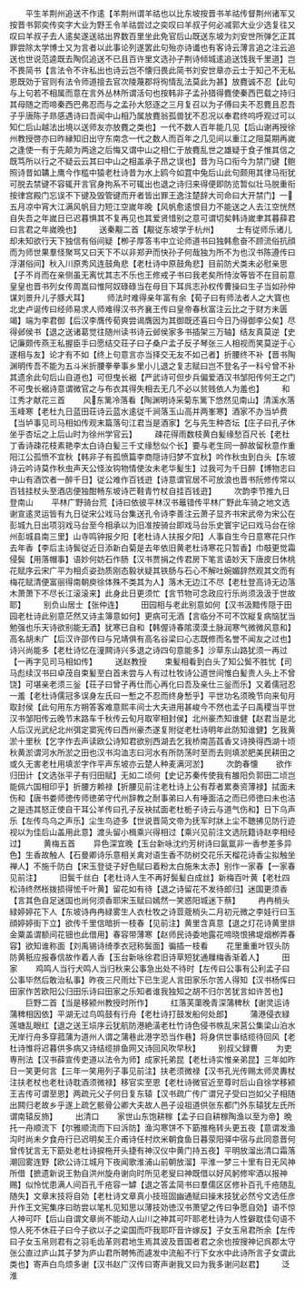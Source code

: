 <!-- { "loadSidebar": true } -->
　　平生羊荆州追送不作逺【羊荆州谓羊祜也以比东坡按晋书羊祜传督荆州诸军又按晋书郭奕传奕字大业为野王令羊祜尝过之奕叹曰羊叔子何必减郭大业少选复往又叹曰羊叔子去人逺矣遂送祜出界数百里坐此免官后山既送东坡为刘安世所弹乞正其罪尝除太学博士又为言者以此事论列遂罢此句殆亦诗谶也有客诗云薄言追之注云追送也世说范逵既去陶侃追送不已且百许里文选孙子荆诗倾城逺追送饯我千里道】岂不畏简书【言法令不许私出也诗云岂不懐归畏此简书刘安世章亦云士于知己不无私恩既効于官则有法令师道擅去官次陵蔑郡将徇情乱法莫此为甚】放麑诚不忍【此句与上句若不相属而意在言外丛林所谓活句也按韩非子孟孙猎得麑使秦西巴载之持归其母随之而啼秦西巴弗忍而与之孟孙大怒逐之三月复召以为子傅曰夫不忍麑且忍吾子乎唐陈子昻感遇诗曰吾闻中山相乃属放麑翁孤兽犹不忍况以奉君终呜呼观过可以知仁后山越法出境以送师友亦放麑之类也】一代不数人百年能几见【后山谢再授徐州教授啓亦曰昨縁知旧出守东南念一代之数人而百年之几见间以重江之阻莫期再嵗之逢使一有于先颠为两途之后悔又谓中山之相仁于放麑乱世之雄疑于食子惟其信之既笃所以行之不疑云云其曰中山之相盖承子昂之误也】昔为马口衔今为禁门键【鲍照诗昔如韝上鹰今作槛中猿老杜诗昔为水上鸥今如罝中兔后山此句颇用其律马衔犹可脱去禁键不容辄开言官身拘系不可辄出也退之诗归来得便即防览暂似壮马脱重衔按律宫殿门忘误不下键及毁管键而开者皆出罪王逸注楚辞大司命曰大开禁门】一五月凉中宵大江满风帆目力短江空嵗年晚【风帆愈逺恨目力不能送之人去江空恍然自失吾之年嵗日已迟暮惧其不复再见也其爱贤惜别之意可谓切矣韩诗嵗聿其暮薛君曰言君之年嵗晚也】
　　送秦觏二首【觏従东坡学于杭州】
　　士有従师乐诸儿却未知欲行天下独信有俗间疑【栁子厚答韦中立论师道书曰独韩愈奋不顾流俗抗顔而为师世果羣怪聚骂又曰天下不以非郑尹而快孙子何哉独为所不为也汉书陈遵传曰浮湛俗间】秋入川原秀风连鼓角悲【老杜诗中原鼓角悲】目前防犬类未必慰亲思【子不肖而在亲侧虽无离忧其志不乐也王修戒子书曰我老矣所恃汝等皆不在目前意皇皇也晋书列女传周嵩曰惟阿奴碌碌当在母目下耳呉志孙权传曹操曰生子当如孙仲谋刘景升儿子豚犬耳】
　　师法时难得亲年富有余【荀子曰有师法者人之大寳也北史卢诞传曰经师易求人师难得汉书齐襄王传曰皇帝春秋富注云比之于财方未匮竭】端为李君御【后汉李膺传荀爽尝谒膺因为其御既还喜曰今日乃得御李公矣】尽得邺侯书【退之送诸葛觉往随州读书诗云邺侯家多书插架三万轴】结友真莫逆【史记廉颇传燕王私握臣手曰愿结交荘子曰子桑户孟子反子琴张三人相视而笑莫逆于心遂相与友】论才有不如【终上句意言亦当择交无友不如己者】折腰终不补【晋书陶渊明传吾不能为五斗米折腰拳拳事乡里小儿退之复志赋曰岂不登名子一科兮曾不补其遗余此句后山自道也】可但曳长裾【严武诗可但步兵偏爱酒汉书邹阳传何王之门不可曳长裾诗意谓微官之与布衣其得失相去无几不必以贫贱依人为羞也】
　　和江秀才献花三首
　　风东篱冷落看【陶渊明诗采菊东篱下悠然见南山】清溪水落玉峰寒【老杜九日蓝田荘诗云蓝水逺従千涧落玉山高并两峯寒】酒家不办当垆费【当垆事见司马相如传观末篇落句江君当是酒家】乞与先生种杏坛【庄子曰孔子休坐乎杏坛之上后山时为徐州学官云】
　　疎花得雨数枝黄白髪缘愁百尺长【老杜丁香诗疎花枝素艳李太白诗白髪三千丈缘愁似个长】要与老生同一醉故留秋意作重阳江公孤愤不宜秋【韩非子有孤愤篇李商隠诗归梦不宜秋】吟作秋虫到白头【东坡诗云吟诗莫作秋虫声天公怪汝钩物情使汝未老华髪生】过我可为千日醉【博物志曰中山有酒饮者一醉千日】従公难作百钱逰【诗意谓官居不可放浪也晋书阮修传常以百钱挂杖头至酒店便独酣畅东坡诗芒鞋青竹杖自挂百钱逰】
　　次韵李节推九日登南山
　　平林广野骑台荒【诗曰依彼平林汉书鼂错传平林广野此车骑之地文选谢宣逺灵运皆有九日従宋公戏马台集送孔令诗李善注云萧子显齐书宋武帝为宋公在彭城九日出项羽戏马台至今相承以为旧准按骑台即戏马台乐史寰宇记曰戏马台在徐州彭城县南三里】山寺鸣钟报夕阳【老杜诗人扶报夕阳】人事自生今日意寒花只作去年香【李后主诗鬓従近日添新白菊是去年依旧黄老杜诗寒花只暂香】巾攲更觉霜侵鬓【用落帽事】语妙何妨石作肠【汉书贾捐之传君房下笔言语妙天下唐皮日休桃花赋序云宋广平为相贞姿劲质刚态毅状疑其铁肠与石心不解吐婉媚辞然观其文而有梅花赋清便富丽得南朝庾徐体殊不类其为人】落木无边江不尽【老杜登高诗无边落木萧萧下不尽长江滚滚来】此身此日更须忙【言节物可念政应行乐尚须汲汲于世故耶】
　　别负山居士【张仲连】
　　田园相与老此别意如何【汉书汲黯传隠于田园老杜诗此别意茫然又诗主簿意如何】更病可无酒【言临分不可不饮縦复病恼犹当勉强也乐天诗欲别能无酒】犹寒已自和【韩偓诗春隂漠漠土脉润寒气微微风意和】高名胡未广【后汉许邵传曰与兄靖俱有高名谷梁曰心志既修而名誉不闻友之过也】诗兴尚能多【老杜诗忆在潼闗诗兴多退之诗四句意能多】沙草东山路犹须一再过【一再字见司马相如传】
　　送赵教授
　　束髪相看到白头了知公鬓不胜忧【司马彪续汉书曰卓茂自束髪至白首未尝与人有过杜牧诗公道世间惟白髪贵人头上不曾饶】可堪亲老须三釡【荘子曰曾子再仕而心再化曰吾及亲仕三釡而乐】又着儒冠忍一羞【老杜诗儒冠多误身左氏曰一慙之不忍而终身慙乎】平世功名须晚节向来旬月取封侯【此句用东方朔答客难意熙丰间士大夫进用甚峻今不然也孟子曰禹稷当平世汉书邹阳传云晚节末路车千秋传云旬月取宰相封侯】北州豪杰知谁健【赵君当是北人后汉光武纪北州弭定窦宪传曰西州豪杰遂复附従老杜诗明年此防知谁健】乞我黄淤十里秋【乞字作去声读欧公诗知君欲别西湖去乞我桥南菡萏香又诗换得西湖十顷秋黄淤谓河水所淤之田也汉书沟洫志曰河水有所防荡时至而去则填淤肥美民耕田之或久无害老杜用填淤字作平声东坡亦云楚人种麦满河淤】
　　次韵春懐
　　欲作归田计【文选张平子有归田赋】无如二顷何【史记苏秦传使我有雒阳负郭田二顷岂能佩六国相印乎】折腰方赖禄【折腰见前注老杜诗上公有荐者累奏资薄禄】拭面未伤和【唐书娄师徳传师徳弟守代州辞教之耐事弟曰人有唾面洁之而已师徳曰未也洁之是违其怒正使自干耳公羊传曰孔子反袂拭面老杜栀子诗云与道气伤和】日下乌声乐【左传鸟乌之声乐】尘生鸟迹多【世说晋简文帝为抚军时牀上尘不聴拂见防行迹视以为佳后山盖用此意】渡头留小楫乘兴得相过【乘兴见前注文选阮籍诗赵李相经过】
　　黄梅五首
　　异色深宜晚【玉台新咏沈约芳树诗曰氤氲非一香参差多异色】生香故触人【石曼卿诗乐意相关禽对语生香不防树交花乐天榴花诗香尘拟触坐禅人】不施千防白【宋玉登徒子好色赋曰着粉太白施朱太赤】别作一家春【一家春见前注】
　　旧鬓千丝白【老杜诗人生不再好鬓髪白成丝】新梅百叶黄【老杜四松诗终然枨拨损得恡千叶黄】留花如有待【退之诗留花不发待郎归】迷国更须香【言其色自足迷国也尚何须香耶宋玉赋曰嫣然一笑惑阳城迷下蔡】
　　冉冉梢头緑婷婷花下人【东坡诗冉冉緑雾生人衣杜牧之诗荳蔲梢头二月初元微之李娃行曰玉顔婷婷街下立】欲传千里信暗折一枝春【见前注】黄里含真意【退之灯花诗黄里排金粟盖谓额间花钿也此借用】春容带薄寒【赵师民诗委地露花啼晓恨拂堤烟栁弄春容】欲知谁称面【刘禹锡诗绮季衣冠称鬓面】徧插一枝看
　　花里重重叶钗头防防黄秖应报春信故作着人香【玉台新咏徐君旧诗草短犹通屧梅香渐着人】
　　田家
　　鸡鸣人当行犬鸣人当归秋来公事急出处不待时【左传曰公事有公利孟子曰公事毕然后敢治私事】昨夜三尺雨灶下已生泥人言田家乐尔苦人得知【汉书杨恽曰田家作苦欧阳公归田乐诗曰田家之乐知者谁我独知之胡不归尔苦犹言如许苦也】
　　巨野二首【当是移颍州教授时所作】
　　红落芙蕖晚青深蒲稗秋【谢灵运诗蒲稗相因依】平湖无过鸟鸣鼓有行舟【老杜诗打鼓发船何处郎】
　　蒲港侵衣緑莲塘乱眼红【退之送王埙序云犹航防港絶潢老杜竹诗色侵书帙乱宋莒公集梁山泊水无岸行舟多穿菰蒲为道州人谓之蒲巷此港字恐当作巷】将身供世事结缆待回风【老杜诗惟将迟暮供多病又诗结缆排鱼网又诗回风吹早秋】
　　别叔父録曹
　　为吏専刑法【汉书薛宣传吏道以法令为师】成家托弟昆【老杜诗实惟亲弟昆】三年如昨日一笑更何言【三年一笑用列子事见前注】扶老须微禄【汉书孔光传赐太师灵夀杖注扶老杖也老杜诗耽酒须微禄】移官实至恩【老杜诗微官近至尊时后山自徐学移颍王吉传可谓至恩】两疏元父子何日复东辕【汉书疏广传广谓兄子受曰岂如父子相随出闗归老故乡乎遂上疏乞骸骨公卿大夫故人邑子设祖道供张东都门外东辕犹左氏所谓南辕反斾】
　　出清口
　　家世山东饱耕稼【孟子曰自耕稼陶渔以至为帝】晩托一舟顺流下【尔雅顺流而下曰泝防】渔沟寒饼不下筯推柂转头更五夜【意谓发渔沟时尚未夕食舟行已迟明矣王介甫诗任村炊米朝食鱼日暮荥阳驿中宿与此同意晋何曾传犹言无下筯处老杜诗捩柂开头捷有神汉仪中黄门持五夜】平明放溜出清口霜落潮回雾连野【欧公诗江城月下夜闻歌淮浦山前朝放溜】平淮一梦三十里有日无风神所借【摭遗新说王勃自洪州旋舟谢向时所见老叟曰神既借以好风躬修牢酒以报神赐】似怜忧患满人间百孔千疮容一罅【退之答孟简书曰羣儒区区修补百孔千疮随乱随失】文章末技将自効【老杜诗文章真小技班固幽通赋曰操末技犹必然兮文选任彦升作王文宪集序曰昉尝以笔札见知思以薄技効徳汉书萧望之传曰争愿自効】语不惊人神可吓【后山自谓文章尚不能动人山川之神其可吓耶老杜诗为人性僻耽佳句语不惊人死不休荘子曰今子欲以子之梁国而吓我耶吓音许嫁反】子女玉帛君所余【左传曰子女玉帛则君有之羽毛齿革则君地生焉其波及晋国者君之余也按搜神记呉郡太守张公直过庐山其子梦为庐山君所聘怖而遽发中流船不行下女水中此诗所言子女谓此类也】寄声白鸟烦多谢【汉书赵广汉传曰寄声谢我又曰为我多谢问赵君】
　　泛淮

